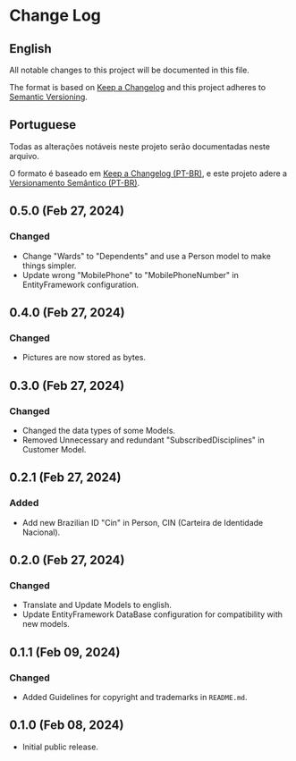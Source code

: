 # Change Log

## English

All notable changes to this project will be documented in this file.

The format is based on [Keep a Changelog](http://keepachangelog.com/)
and this project adheres to [Semantic Versioning](http://semver.org/).

## Portuguese

Todas as alterações notáveis ​​neste projeto serão documentadas neste arquivo.

O formato é baseado em [Keep a Changelog (PT-BR)](https://keepachangelog.com/pt-BR/1.0.0/),
e este projeto adere a [Versionamento Semântico (PT-BR)](https://semver.org/lang/pt-BR/).

<!--
Utils for quick Copy and paste
### Added
### Changed
### Fixed
-->

## 0.5.0 (Feb 27, 2024)

### Changed

- Change "Wards" to "Dependents" and use a Person model to make things simpler.
- Update wrong "MobilePhone" to "MobilePhoneNumber" in EntityFramework configuration.

## 0.4.0 (Feb 27, 2024)

### Changed

- Pictures are now stored as bytes.

## 0.3.0 (Feb 27, 2024)

### Changed

- Changed the data types of some Models.
- Removed Unnecessary and redundant "SubscribedDisciplines" in Customer Model.

## 0.2.1 (Feb 27, 2024)

### Added

- Add new Brazilian ID "Cin" in Person, CIN (Carteira de Identidade Nacional).

## 0.2.0 (Feb 27, 2024)

### Changed

- Translate and Update Models to english.
- Update EntityFramework DataBase configuration for compatibility with new models.

## 0.1.1 (Feb 09, 2024)

### Changed

- Added Guidelines for copyright and trademarks in `README.md`.

## 0.1.0 (Feb 08, 2024)

- Initial public release.
